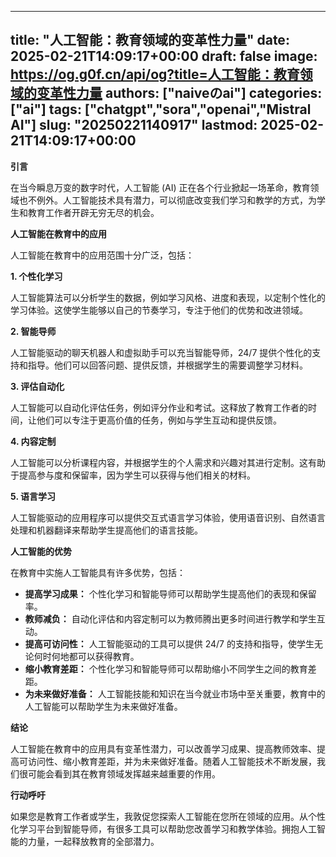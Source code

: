 
---
title: "人工智能：教育领域的变革性力量"
date: 2025-02-21T14:09:17+00:00
draft: false
image: https://og.g0f.cn/api/og?title=人工智能：教育领域的变革性力量
authors: ["naiveのai"]
categories: ["ai"]
tags: ["chatgpt","sora","openai","Mistral AI"]
slug: "20250221140917"
lastmod: 2025-02-21T14:09:17+00:00
---
**引言**

在当今瞬息万变的数字时代，人工智能 (AI) 正在各个行业掀起一场革命，教育领域也不例外。人工智能技术具有潜力，可以彻底改变我们学习和教学的方式，为学生和教育工作者开辟无穷无尽的机会。

**人工智能在教育中的应用**

人工智能在教育中的应用范围十分广泛，包括：

**1. 个性化学习**

人工智能算法可以分析学生的数据，例如学习风格、进度和表现，以定制个性化的学习体验。这使学生能够以自己的节奏学习，专注于他们的优势和改进领域。

**2. 智能导师**

人工智能驱动的聊天机器人和虚拟助手可以充当智能导师，24/7 提供个性化的支持和指导。他们可以回答问题、提供反馈，并根据学生的需要调整学习材料。

**3. 评估自动化**

人工智能可以自动化评估任务，例如评分作业和考试。这释放了教育工作者的时间，让他们可以专注于更高价值的任务，例如与学生互动和提供反馈。

**4. 内容定制**

人工智能可以分析课程内容，并根据学生的个人需求和兴趣对其进行定制。这有助于提高参与度和保留率，因为学生可以获得与他们相关的材料。

**5. 语言学习**

人工智能驱动的应用程序可以提供交互式语言学习体验，使用语音识别、自然语言处理和机器翻译来帮助学生提高他们的语言技能。

**人工智能的优势**

在教育中实施人工智能具有许多优势，包括：

* **提高学习成果：** 个性化学习和智能导师可以帮助学生提高他们的表现和保留率。
* **教师减负：** 自动化评估和内容定制可以为教师腾出更多时间进行教学和学生互动。
* **提高可访问性：** 人工智能驱动的工具可以提供 24/7 的支持和指导，使学生无论何时何地都可以获得教育。
* **缩小教育差距：** 个性化学习和智能导师可以帮助缩小不同学生之间的教育差距。
* **为未来做好准备：** 人工智能技能和知识在当今就业市场中至关重要，教育中的人工智能可以帮助学生为未来做好准备。

**结论**

人工智能在教育中的应用具有变革性潜力，可以改善学习成果、提高教师效率、提高可访问性、缩小教育差距，并为未来做好准备。随着人工智能技术不断发展，我们很可能会看到其在教育领域发挥越来越重要的作用。

**行动呼吁**

如果您是教育工作者或学生，我敦促您探索人工智能在您所在领域的应用。从个性化学习平台到智能导师，有很多工具可以帮助您改善学习和教学体验。拥抱人工智能的力量，一起释放教育的全部潜力。